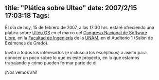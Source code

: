 title: "Plática sobre Ulteo"
date: 2007/2/15 17:03:18
Tags: 
---
<p>El día de hoy, 15 de febrero de 2007, a las 17:30 hrs. estaré ofreciendo una plática sobre <a href="http://www.ulteo.com/" target="_blank">Ulteo OS</a> en el marco del <a href="http://www.consol.org.mx/" target="_blank">Congreso Nacional de Software Libre</a>, en la <a href="http://www.fi.unam.mx" target="_blank">Facultad de Ingeniería</a> de la <a href="http://www.unam.mx/" target="_blank">UNAM</a>, en el Auditorio 1 (Salón de Exámenes de Grado).</p>

<p>Invito a todos los interesados (e incluso a los escépticos) a asistir para conocer un poco sobre lo que es este proyecto, en lo que estamos trabajando y cómo pueden formar parte de él.</p>

<p>¡Nos vemos ahí!</p>
